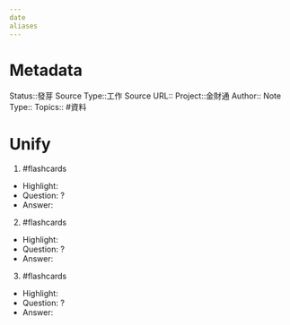```yaml
---
date
aliases
---
```

# Metadata
Status::發芽
Source Type::工作
Source URL::
Project::金財通
Author::
Note Type::
Topics::
#資料 
# Unify




1. #flashcards 
- Highlight:
- Question:
?
- Answer:

2. #flashcards 
- Highlight:
- Question:
?
- Answer:

3. #flashcards 
- Highlight:
- Question:
?
- Answer: